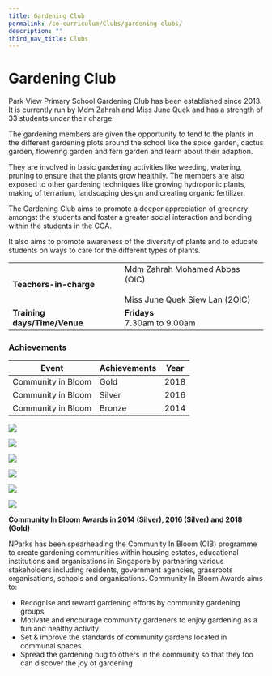 ```yaml
---
title: Gardening Club
permalink: /co-curriculum/Clubs/gardening-clubs/
description: ""
third_nav_title: Clubs
---
```

# **Gardening Club**

Park View Primary School Gardening Club has been established since 2013. It is currently run by Mdm Zahrah and Miss June Quek and has a strength of 33 students under their charge.

The gardening members are given the opportunity to tend to the plants in the different gardening plots around the school like the spice garden, cactus garden, flowering garden and fern garden and learn about their adaption. 

They are involved in basic gardening activities like weeding, watering, pruning to ensure that the plants grow healthily. The members are also exposed to other gardening techniques like growing hydroponic plants, making of terrarium, landscaping design and creating organic fertilizer. 

The Gardening Club aims to promote a deeper appreciation of greenery amongst the students and foster a greater social interaction and bonding within the students in the CCA.

It also aims to promote awareness of the diversity of plants and to educate students on ways to care for the different types of plants.

| 	|   | 	
| ---	|---	|
 | **Teachers-in-charge** 	| Mdm Zahrah Mohamed Abbas (OIC)<br><br>Miss June Quek Siew Lan (2OIC) 	|
| **Training days/Time/Venue** 	| **Fridays**<br>7.30am to 9.00am 	|

### Achievements
| **Event** 	| **Achievements** 	| **Year** 	|
| ---	| ---	| ---	|
| Community in Bloom    	| Gold 	| 2018 	|
| Community in Bloom    	| Silver 	| 2016 	|
| Community in Bloom     	| Bronze  	| 2014  	|



![](/images/GC%201.jpeg)

![](/images/GC2.jpeg)

![](/images/GC3.jpeg)

![](/images/GC4.jpeg)

![](/images/gardening.jpg)

![](/images/Gardening1.jpg)

**Community In Bloom Awards in 2014 (Silver), 2016 (Silver) and 2018 (Gold)**

NParks has been spearheading the Community In Bloom (CIB) programme to create gardening communities within housing estates, educational institutions and organisations in Singapore by partnering various stakeholders including residents, government agencies, grassroots organisations, schools and organisations. Community In Bloom Awards aims to:

*   Recognise and reward gardening efforts by community gardening groups
*   Motivate and encourage community gardeners to enjoy gardening as a fun and healthy activity
*   Set & improve the standards of community gardens located in communal spaces
*   Spread the gardening bug to others in the community so that they too can discover the joy of gardening